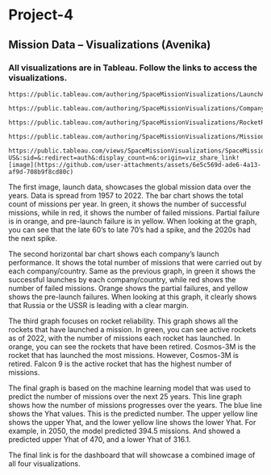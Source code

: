 # Project-4




## Mission Data – Visualizations (Avenika)

### All visualizations are in Tableau. Follow the links to access the visualizations.

    https://public.tableau.com/authoring/SpaceMissionVisualizations/LaunchActivity#1
    
    https://public.tableau.com/authoring/SpaceMissionVisualizations/CompanyLaunchPerformances#1
    
    https://public.tableau.com/authoring/SpaceMissionVisualizations/RocketReliability#1
    
    https://public.tableau.com/authoring/SpaceMissionVisualizations/MissionForecasted#1
    
    https://public.tableau.com/views/SpaceMissionVisualizations/SpaceMissionVisualizations?:language=en-US&:sid=&:redirect=auth&:display_count=n&:origin=viz_share_link![image](https://github.com/user-attachments/assets/6e5c569d-ade6-4a13-af9d-708b9f8cd80c)


The first image, launch data, showcases the global mission data over the years. Data is spread from 1957 to 2022. The bar chart shows the total count of missions per year.  In green, it shows the number of successful missions, while in red, it shows the number of failed missions. Partial failure is in orange, and pre-launch failure is in yellow. When looking at the graph, you can see that the late 60’s to late 70’s had a spike, and the 2020s had the next spike. 


The second horizontal bar chart shows each company’s launch performance. It shows the total number of missions that were carried out by each company/country. Same as the previous graph, in green it shows the successful launches by each company/country, while red shows the number of failed missions. Orange shows the partial failures, and yellow shows the pre-launch failures. When looking at this graph, it clearly shows that Russia or the USSR is leading with a clear margin. 


The third graph focuses on rocket reliability. This graph shows all the rockets that have launched a mission. In green, you can see active rockets as of 2022, with the number of missions each rocket has launched. In orange, you can see the rockets that have been retired. Cosmos-3M is the rocket that has launched the most missions. However, Cosmos-3M is retired. Falcon 9 is the active rocket that has the highest number of missions. 

The final graph is based on the machine learning model that was used to predict the number of missions over the next 25 years. This line graph shows how the number of missions progresses over the years. The blue line shows the Yhat values. This is the predicted number. The upper yellow line shows the upper Yhat, and the lower yellow line shows the lower Yhat. For example, in 2050, the model predicted 394.5 missions. And showed a predicted upper Yhat of 470, and a lower Yhat of 316.1. 

The final link is for the dashboard that will showcase a combined image of all four visualizations. 



